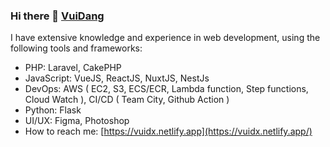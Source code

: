 ### Hi there 👋 [VuiDang](https://github.com/vitqst)

<!--
**vitqst/vitqst** is a ✨ _special_ ✨ repository because its `README.md` (this file) appears on your GitHub profile.

Here are some ideas to get you started:

- 🔭 I’m currently working on Pascalia Asia
- 🤔 I’m looking for help with ...
- 💬 Ask me about ...
- 📫 How to reach me: ...
- 😄 Pronouns: ...
- ⚡ Fun fact: ...
-->
I have extensive knowledge and experience in web development, using the following tools and frameworks:

- PHP: Laravel, CakePHP
- JavaScript: VueJS, ReactJS, NuxtJS, NestJs
- DevOps: AWS ( EC2, S3, ECS/ECR, Lambda function, Step functions, Cloud Watch ), CI/CD ( Team City, Github Action )
- Python: Flask
- UI/UX: Figma, Photoshop
- How to reach me: [https://vuidx.netlify.app](https://vuidx.netlify.app/)
